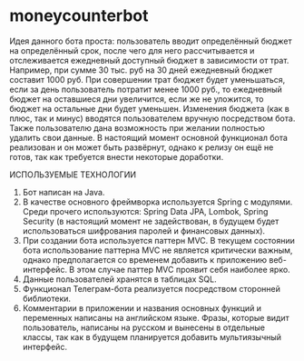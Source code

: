 # moneycounterbot

Идея данного бота проста: пользователь вводит определённый бюджет на определённый срок, после чего для него рассчитывается и отслеживается ежедневный доступный бюджет в зависимости от трат. Например, при сумме 30 тыс. руб на 30 дней ежедневный бюджет составит 1000 руб. При совершении трат бюджет будет уменьшаться, если за день пользователь потратит менее 1000 руб., то ежедневный бюджет на оставшиеся дни увеличится, если же не уложится, то бюджет на остальные дни будет уменьшен. 
Изменения бюджета (как в плюс, так и минус) вводятся пользователем вручную посредством бота. Также пользователю дана возможность при желании полностью удалить свои данные.
В настоящий момент основной функционал бота реализован и он может быть развёрнут, однако к релизу он ещё не готов, так как требуется внести некоторые доработки. 

ИСПОЛЬЗУЕМЫЕ ТЕХНОЛОГИИ
1. Бот написан на Java.
2. В качестве основного фреймворка используется Spring с модулями. Среди прочего используются: Spring Data JPA, Lombok, Spring Security (в настоящий момент не задействован, в будущем будет использоваться шифрования паролей и финансовых данных).
3. При создании бота используется паттерн MVC. В текущем состоянии бота использование паттерна MVC не является критически важным, однако предполагается со временем добавить к приложению веб-интерфейс. В этом случае паттер MVC проявит себя наиболее ярко.
4. Данные пользователей хранятся в таблицах SQL.
5. Функционал Телеграм-бота реализуется посредством сторонней библиотеки.
6. Комментарии в приложении и названия основных функций и переменных написаны на английском языке. Фразы, которые видит пользователь, написаны на русском и вынесены в отдельные классы, так как в будущем планируется добавить мультиязычный интерфейс.
